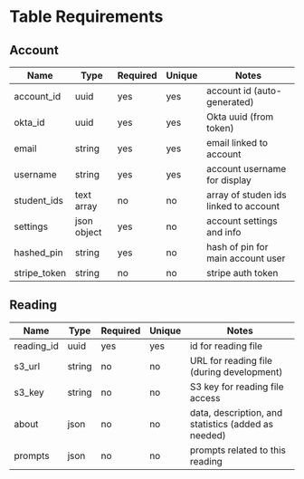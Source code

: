 # Table Requirements

## Account
| Name | Type | Required | Unique | Notes |
|------|------|----------|--------|-------|
| account_id | uuid | yes | yes | account id (auto-generated) |
| okta_id | uuid | yes | yes | Okta uuid (from token) |
| email | string | yes | yes | email linked to account |
| username | string | yes | yes | account username for display |
| student_ids | text array | no | no | array of studen ids linked to account |
| settings | json object | yes | no | account settings and info |
| hashed_pin | string | yes | no | hash of pin for main account user |
| stripe_token | string | no | no | stripe auth token |

## Reading
| Name | Type | Required | Unique | Notes |
|------|------|----------|--------|-------|
| reading_id | uuid | yes | yes | id for reading file |
| s3_url | string | no | no | URL for reading file (during development) |
| s3_key | string | no | no | S3 key for reading file access |
| about | json | no | no | data, description, and statistics (added as needed) |
| prompts | json | no | no | prompts related to this reading |